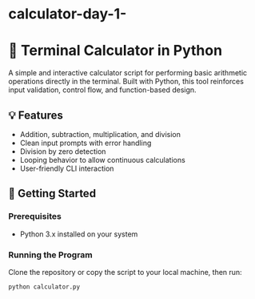 # calculator-day-1-
# 🧮 Terminal Calculator in Python

A simple and interactive calculator script for performing basic arithmetic operations directly in the terminal. Built with Python, this tool reinforces input validation, control flow, and function-based design.

## 💡 Features

- Addition, subtraction, multiplication, and division
- Clean input prompts with error handling
- Division by zero detection
- Looping behavior to allow continuous calculations
- User-friendly CLI interaction

## 🚀 Getting Started

### Prerequisites
- Python 3.x installed on your system

### Running the Program

Clone the repository or copy the script to your local machine, then run:

```bash
python calculator.py
